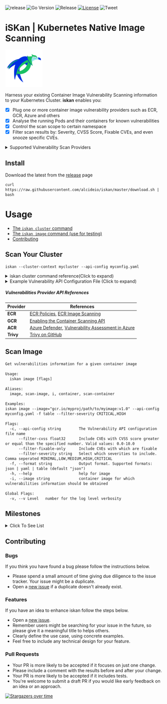 
![release](https://img.shields.io/github/v/release/alcideio/iskan?sort=semver)
![Go Version](https://img.shields.io/github/go-mod/go-version/alcideio/iskan)
![Release](https://github.com/alcideio/iskan/workflows/Release/badge.svg)
[![License](https://img.shields.io/badge/License-Apache%202.0-blue.svg)](https://opensource.org/licenses/Apache-2.0)
![Tweet](https://img.shields.io/twitter/url?style=social&url=https%3A%2F%2Fgithub.com%2Falcideio%2Fiskan)

# iSKan | Kubernetes Native Image Scanning

<img src="iskan.png" alt="iskan" width="120"/>


Harness your existing Container Image Vulnerability Scanning information to your Kubernetes Cluster.
**iskan** enables you:
- [x] Plug one or more container image vulnerability providers such as ECR, GCR, Azure and others
- [x] Analyse the running Pods and their containers for known vulnerabilities
- [x] Control the scan scope to certain namespace
- [x] Filter scan results by: Severity, CVSS Score, Fixable CVEs, and even snooze specific CVEs.

<details>
<summary>Supported Vulnerability Scan Providers</summary>
  
- [x] AWS ECR
- [x] GCP GCR
- [x] Azure ACR (Preview)
- [x] Inline Local Scanner - Trivy (Experimental)
  
</details>

## Install

Download the latest from the [release](https://github.com/alcideio/iskan/releases) page

```shell script
curl https://raw.githubusercontent.com/alcideio/iskan/master/download.sh | bash
```
# Usage

- [The `iskan cluster` command](#scan-your-cluster)
- [The `iskan image` command (use for testing)](#scan-image)
- [Contributing](#contributing)

## Scan Your Cluster

```shell script 
iskan --cluster-context mycluster --api-config myconfig.yaml
```

<details>
  <summary>iskan cluster command reference(Click to expand)</summary>  


    ```shell script
    Get vulnerabilities information on the presently running containers
    
    Usage:
      iskan cluster [flags]
    
    Aliases:
      cluster, scan-cluster
    
    Flags:
      -c, --api-config string          The Vulnerability API configuration file name
          --cluster-context string     Cluster Context .use 'kubectl config get-contexts' to list available contexts
          --filter-cvss float32        Include CVEs with CVSS score greater or equal than the specified number. Valid values: 0.0-10.0
          --filter-fixable-only        Include CVEs with which are fixable
          --filter-severity string     Select which severities to include. Comma seperated MINIMAL,LOW,MEDIUM,HIGH,CRITICAL
      -f, --format string              Output format. Supported formats: json | yaml | table (default "json")
      -h, --help                       help for cluster
          --namespace-exclude string   Namespaces to exclude from the scan (default "kube-system")
          --namespace-include string   Namespaces to include in the scan (default "*")
      -o, --outfile string             Output file name. Use '-' to output to stdout (default "iskan")
      -r, --report-config string       The Report configuration file name
          --scan-api-burst int32       Maximum burst for throttle (default 100)
          --scan-api-qps float32       Indicates the maximum QPS to the vuln providers (default 30)
    
    Global Flags:
      -v, --v Level   number for the log level verbosity
    ```
</details>

<details>
  <summary>Example Vulnerability API Configuration File (Click to expand)</summary>  

```yaml
providers:
  - kind: "gcr"
    repository: "gcr.io/yourproject"
    creds:
      gcr: |
        {
          "type": "service_account",
          "project_id": "yourproject",
          "private_key_id": "XXX",
          "private_key": "",
          "client_email": "imagevulreader@yourproject.iam.gserviceaccount.com",
          "client_id": "666",
          "auth_uri": "https://accounts.google.com/o/oauth2/auth",
          "token_uri": "https://oauth2.googleapis.com/token",
          "auth_provider_x509_cert_url": "https://www.googleapis.com/oauth2/v1/certs",
          "client_x509_cert_url": "https://www.googleapis.com/robot/v1/metadata/x509/imagevulreader%40yourproject.iam.gserviceaccount.com"
        }
  - kind: "ecr"
    repository: "yourawsaccount.dkr.ecr.us-west-2.amazonaws.com/iskan"
    creds:
      ecr:
        accessKeyId: AWSKEY
        secretAccessKey: AWSSECRET
        region: us-west-2
  - kind: "acr"
    repository: "alcide.azurecr.io/iskan"
    creds:
      acr:
        tenantId: mytenantid
        subscriptionId: subscrrptionId
        clientId: clientId
        clientSecret: clientsecret
        cloudName: "AZUREPUBLICCLOUD"
  - kind: "trivy"
    # Use "*" for a capture all images
    repository: "*"
    creds:
      trivy:
        debugMode: false
```
  
</details>

##### Vulnerabilities Provider API References

| Provider | References            |
|----------|-----------------------|
| **ECR** | [ECR Policies](https://docs.aws.amazon.com/AmazonECR/latest/userguide/ecr_managed_policies.html), [ECR Image Scanning](https://docs.aws.amazon.com/AmazonECR/latest/userguide/image-scanning.html#describe-scan-findings) |
| **GCR** | [Enabling the Container Scanning API](https://cloud.google.com/container-registry/docs/enabling-disabling-container-analysis#enable-scanning)                      |
| **ACR** | [Azure Defender](https://docs.microsoft.com/en-us/azure/security-center/defender-for-container-registries-introduction), [Vulnerability Assessment in Azure](https://techcommunity.microsoft.com/t5/azure-security-center/exporting-azure-container-registry-vulnerability-assessment-in/ba-p/1255244)|
| **Trivy** | [Trivy on GitHub](https://github.com/aquasecurity/trivy)|

## Scan Image

```shell script
Get vulnerabilities information for a given container image

Usage:
  iskan image [flags]

Aliases:
  image, scan-image, i, container, scan-container

Examples:
iskan image --image="gcr.io/myproj/path/to/myimage:v1.0" --api-config myconfig.yaml -f table --filter-severity CRITICAL,HIGH

Flags:
  -c, --api-config string        The Vulnerability API configuration file name
      --filter-cvss float32      Include CVEs with CVSS score greater or equal than the specified number. Valid values: 0.0-10.0
      --filter-fixable-only      Include CVEs with which are fixable
      --filter-severity string   Select which severities to include. Comma seperated MINIMAL,LOW,MEDIUM,HIGH,CRITICAL
  -f, --format string            Output format. Supported formats: json | yaml | table (default "json")
  -h, --help                     help for image
  -i, --image string             container image for which vulnerabilities information should be obtained

Global Flags:
  -v, --v Level   number for the log level verbosity
```

## Milestones
<details>
<summary>Click To See List</summary>
  
- [x] Multiple Vulnerability API Providers (ECR, GCR)
- [x] Coverage Report
- [x] E2E
- [x] Binary Release 
- [x] Scope & Exception Configuration
- [x] Docker Images
- [x] Helm Install
- [x] Public image scan support using inline scan engine
- [ ] Report export to 3rd party integrations (Slack, Webhook, ...)
- [ ] Report formats (table, json, yaml, html)
- [ ] Examples & Documentation
- [ ] Running in watch mode
- [ ] kubectl plugin
  
</details>

## Contributing

### Bugs

If you think you have found a bug please follow the instructions below.

- Please spend a small amount of time giving due diligence to the issue tracker. Your issue might be a duplicate.
- Open a [new issue](https://github.com/alcideio/iskan/issues/new/choose) if a duplicate doesn't already exist.

### Features

If you have an idea to enhance iskan follow the steps below.

- Open a [new issue](https://github.com/alcideio/iskan/issues/new/choose).
- Remember users might be searching for your issue in the future, so please give it a meaningful title to helps others.
- Clearly define the use case, using concrete examples.
- Feel free to include any technical design for your feature.

### Pull Requests

- Your PR is more likely to be accepted if it focuses on just one change.
- Please include a comment with the results before and after your change. 
- Your PR is more likely to be accepted if it includes tests. 
- You're welcome to submit a draft PR if you would like early feedback on an idea or an approach.


[![Stargazers over time](https://starchart.cc/alcideio/iskan.svg)](https://starchart.cc/alcideio/iskan)
